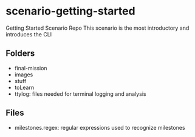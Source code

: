 # scenario-getting-started
Getting Started Scenario Repo
This scenario is the most introductory and introduces the CLI
## Folders
<ul>
  <li> final-mission</li>
  <li> images</li>
  <li> stuff</li>
  <li> toLearn</li>
  <li> ttylog: files needed for terminal logging and analysis</li>
</ul> 
  
## Files
<ul>
  <li> milestones.regex: regular expressions used to recognize milestones
</ul>
